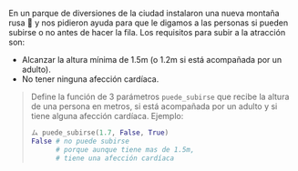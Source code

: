 En un parque de diversiones de la ciudad instalaron una nueva montaña rusa :roller_coaster: y nos pidieron ayuda para que le digamos a las personas si pueden subirse o no antes de hacer la fila. Los requisitos para subir a la atracción son:

* Alcanzar la altura mínima de 1.5m (o 1.2m si está acompañada por un adulto).
* No tener ninguna afección cardíaca.

> Define la función de 3 parámetros `puede_subirse` que recibe la altura de una persona en metros, si está acompañada por un adulto y si tiene alguna afección cardíaca. Ejemplo:
>
> ```python
> ム puede_subirse(1.7, False, True)
> False # no puede subirse
>       # porque aunque tiene mas de 1.5m,
>       # tiene una afección cardíaca
> ```
